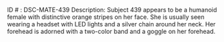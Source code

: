 ID # : DSC-MATE-439
Description: Subject 439 appears to be a humanoid female with distinctive orange stripes on her face. She is usually seen wearing a headset with LED lights and a silver chain around her neck. Her forehead is adorned with a two-color band and a goggle on her forehead.